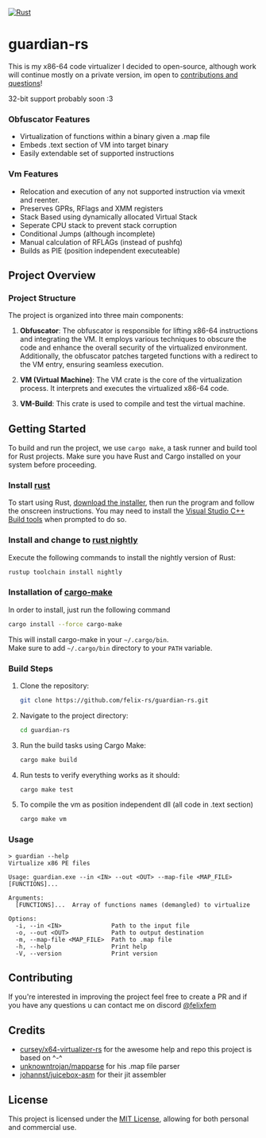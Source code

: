 [![Rust](https://github.com/felix-rs/guardian-rs/actions/workflows/test_vm.yml/badge.svg)](https://github.com/felix-rs/guardian-rs/actions/workflows/test_vm.yml)

# guardian-rs
This is my x86-64 code virtualizer I decided to open-source, although work will continue mostly on a private version, im open to [contributions and questions](#contributing)!

32-bit support probably soon :3

### Obfuscator Features
- Virtualization of functions within a binary given a .map file
- Embeds .text section of VM into target binary
- Easily extendable set of supported instructions

### Vm Features
- Relocation and execution of any not supported instruction via vmexit and reenter.
- Preserves GPRs, RFlags and XMM registers
- Stack Based using dynamically allocated Virtual Stack
- Seperate CPU stack to prevent stack corruption
- Conditional Jumps (although incomplete)
- Manual calculation of RFLAGs (instead of pushfq)
- Builds as PIE (position independent executeable)

## Project Overview

### Project Structure

The project is organized into three main components:

1. **Obfuscator**: The obfuscator is responsible for lifting x86-64 instructions and integrating the VM. It employs various techniques to obscure the code and enhance the overall security of the virtualized environment. Additionally, the obfuscator patches targeted functions with a redirect to the VM entry, ensuring seamless execution.

2. **VM (Virtual Machine)**: The VM crate is the core of the virtualization process. It interprets and executes the virtualized x86-64 code.

3. **VM-Build**: This crate is used to compile and test the virtual machine.

## Getting Started

To build and run the project, we use `cargo make`, a task runner and build tool for Rust projects. Make sure you have Rust and Cargo installed on your system before proceeding.

### Install [rust](https://www.rust-lang.org/tools/install)

To start using Rust, [download the installer](https://www.rust-lang.org/tools/install), then run the program and follow the onscreen instructions. You may need to install the [Visual Studio C++ Build tools](https://visualstudio.microsoft.com/visual-cpp-build-tools/) when prompted to do so.


### Install and change to [rust nightly](https://rust-lang.github.io/rustup/concepts/channels.html)

Execute the following commands to install the nightly version of Rust:

```powershell
rustup toolchain install nightly
```

### Installation of [cargo-make](https://github.com/sagiegurari/cargo-make)
In order to install, just run the following command

```sh
cargo install --force cargo-make
```

This will install cargo-make in your `~/.cargo/bin`.<br>
Make sure to add `~/.cargo/bin` directory to your `PATH` variable.<br>

### Build Steps

1. Clone the repository:
   ```bash
   git clone https://github.com/felix-rs/guardian-rs.git
   ```

2. Navigate to the project directory:
   ```bash
   cd guardian-rs
   ```

3. Run the build tasks using Cargo Make:
   ```bash
   cargo make build
   ```

4. Run tests to verify everything works as it should:
   ```bash
   cargo make test
   ```
5. To compile the vm as position independent dll (all code in .text section)
   ```bash
   cargo make vm
   ```

### Usage

```console
> guardian --help
Virtualize x86 PE files

Usage: guardian.exe --in <IN> --out <OUT> --map-file <MAP_FILE> [FUNCTIONS]...

Arguments:
  [FUNCTIONS]...  Array of functions names (demangled) to virtualize

Options:
  -i, --in <IN>              Path to the input file
  -o, --out <OUT>            Path to output destination
  -m, --map-file <MAP_FILE>  Path to .map file
  -h, --help                 Print help
  -V, --version              Print version
```

## Contributing

If you're interested in improving the project feel free to create a PR
and if you have any questions u can contact me on discord [@felixfem](https://discordapp.com/users/660564083355156504)

## Credits
- [cursey/x64-virtualizer-rs](https://github.com/cursey/x64-virtualizer-rs)
for the awesome help and repo this project is based on ^-^
- [unknowntrojan/mapparse](https://github.com/unknowntrojan/mapparse) for his .map file parser
- [johannst/juicebox-asm](https://github.com/johannst/juicebox-asm/tree/main) for their jit assembler

## License

This project is licensed under the [MIT License](LICENSE), allowing for both personal and commercial use.
